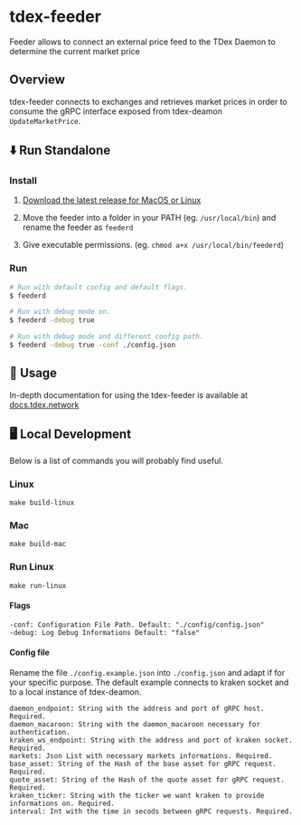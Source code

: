 # tdex-feeder

Feeder allows to connect an external price feed to the TDex Daemon to determine the current market price

## Overview

tdex-feeder connects to exchanges and retrieves market prices in order to consume the gRPC 
interface exposed from tdex-deamon `UpdateMarketPrice`.

## ⬇️ Run  Standalone

### Install

1. [Download the latest release for MacOS or Linux](https://github.com/tdex-network/tdex-feeder/releases)

2. Move the feeder into a folder in your PATH (eg. `/usr/local/bin`) and rename the feeder as `feederd`

3. Give executable permissions. (eg. `chmod a+x /usr/local/bin/feederd`)

### Run
```sh
# Run with default config and default flags.
$ feederd

# Run with debug mode on.
$ feederd -debug true

# Run with debug mode and different config path.
$ feederd -debug true -conf ./config.json
```

## 📄 Usage

In-depth documentation for using the tdex-feeder is available at [docs.tdex.network](https://docs.tdex.network/tdex-feeder.html)

## 🖥 Local Development

Below is a list of commands you will probably find useful.

### Linux

`make build-linux`

### Mac

`make build-mac`

### Run Linux

`make run-linux`

#### Flags

```
-conf: Configuration File Path. Default: "./config/config.json"
-debug: Log Debug Informations Default: "false"
```

#### Config file

Rename the file `./config.example.json` into `./config.json` 
and adapt if for your specific purpose. The default example
connects to kraken socket and to a local instance of tdex-deamon.

```
daemon_endpoint: String with the address and port of gRPC host. Required.
daemon_macaroon: String with the daemon_macaroon necessary for authentication.
kraken_ws_endpoint: String with the address and port of kraken socket. Required.
markets: Json List with necessary markets informations. Required.
base_asset: String of the Hash of the base asset for gRPC request. Required.
quote_asset: String of the Hash of the quote asset for gRPC request. Required.
kraken_ticker: String with the ticker we want kraken to provide informations on. Required.
interval: Int with the time in secods between gRPC requests. Required.
```